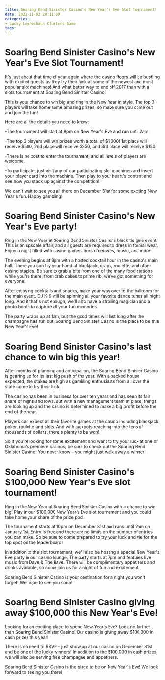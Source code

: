```yaml
---
title: Soaring Bend Sinister Casino's New Year's Eve Slot Tournament!
date: 2022-11-02 20:11:09
categories:
- Lucky Leprechaun Clusters Game
tags:
---
```



#  Soaring Bend Sinister Casino's New Year's Eve Slot Tournament!

It's just about that time of year again where the casino floors will be bustling with excited guests as they try their luck at some of the newest and most popular slot machines! And what better way to end off 2017 than with a slots tournament at Soaring Bend Sinister Casino!

This is your chance to win big and ring in the New Year in style. The top 3 players will take home some amazing prizes, so make sure you come out and join the fun!

Here are all the details you need to know:

-The tournament will start at 8pm on New Year's Eve and run until 2am.

-The top 3 players will win prizes worth a total of $1,000! 1st place will receive $500, 2nd place will receive $250, and 3rd place will receive $150.

-There is no cost to enter the tournament, and all levels of players are welcome.

-To participate, just visit any of our participating slot machines and insert your player card into the machine. Then play to your heart's content and see how you stack up against the competition!

We can't wait to see you all there on December 31st for some exciting New Year's fun. Happy gambling!

#  Soaring Bend Sinister Casino's New Year's Eve party!

Ring in the New Year at Soaring Bend Sinister Casino's black tie gala event! This is an upscale affair, and all guests are required to dress in formal wear. Enjoy a night filled with casino games, hors d'oeuvres, music, and more!

The evening begins at 8pm with a hosted cocktail hour in the casino's main hall. There you can try your hand at blackjack, craps, roulette, and other casino staples. Be sure to grab a bite from one of the many food stations while you're there; from crab cakes to prime rib, we've got something for everyone!

After enjoying cocktails and snacks, make your way over to the ballroom for the main event. DJ K-9 will be spinning all your favorite dance tunes all night long. And if that's not enough, we'll also have a strolling magician and a photo booth to capture all your fun memories.

The party wraps up at 1am, but the good times will last long after the champagne has run out. Soaring Bend Sinister Casino is the place to be this New Year's Eve!

#  Soaring Bend Sinister Casino's last chance to win big this year!

After months of planning and anticipation, the Soaring Bend Sinister Casino is gearing up for its last big push of the year. With a packed house expected, the stakes are high as gambling enthusiasts from all over the state come to try their luck.

The casino has been in business for over ten years and has seen its fair share of highs and lows. But with a new management team in place, things are looking up and the casino is determined to make a big profit before the end of the year.

Players can expect all their favorite games at the casino including blackjack, poker, roulette and slots. And with jackpots reaching into the tens of thousands of dollars, there's plenty to be won!

So if you're looking for some excitement and want to try your luck at one of Oklahoma's premiere casinos, be sure to check out the Soaring Bend Sinister Casino! You never know – you might just walk away a winner!

#  Soaring Bend Sinister Casino's $100,000 New Year's Eve slot tournament!

Ring in the New Year at Soaring Bend Sinister Casino with a chance to win big! Play in our $100,000 New Year’s Eve slot tournament and you could take home your share of the prize pool.

The tournament starts at 10pm on December 31st and runs until 2am on January 1st. Entry is free and there are no limits on the number of entries you can make. So be sure to come prepared to try your luck and vie for the top spot on the leaderboard!

In addition to the slot tournament, we'll also be hosting a special New Year's Eve party in our casino lounge. The party starts at 7pm and features live music from Dave & The Rave. There will be complimentary appetizers and drinks available, so come join us for a night of fun and excitement.

Soaring Bend Sinister Casino is your destination for a night you won't forget! We hope to see you soon!

#  Soaring Bend Sinister Casino giving away $100,000 this New Year's Eve!

Looking for an exciting place to spend New Year's Eve? Look no further than Soaring Bend Sinister Casino! Our casino is giving away $100,000 in cash prizes this year!

There is no need to RSVP – just show up at our casino on December 31st and be one of the lucky winners! In addition to the $100,000 in cash prizes, we will also be serving free champagne and appetizers.

Soaring Bend Sinister Casino is the place to be on New Year's Eve! We look forward to seeing you there!